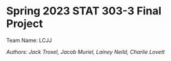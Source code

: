 # Spring 2023 STAT 303-3 Final Project

Team Name: LCJJ

*Authors: Jack Troxel, Jacob Muriel, Lainey Neild, Charlie Lovett*
